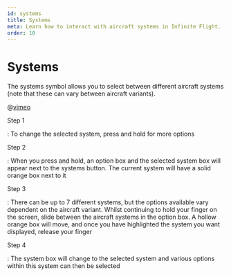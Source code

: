 ```yaml
---
id: systems
title: Systems
meta: Learn how to interact with aircraft systems in Infinite Flight.
order: 10
---
```


# Systems

The systems symbol allows you to select between different aircraft systems (note that these can vary between aircraft variants).



@[vimeo](389045630)



Step 1

: To change the selected system, press and hold for more options



Step 2

: When you press and hold, an option box and the selected system box will appear next to the systems button. The current system will have a solid orange box next to it



Step 3

: There can be up to 7 different systems, but the options available vary dependent on the aircraft variant. Whilst continuing to hold your finger on the screen, slide between the aircraft systems in the option box. A hollow orange box will move, and once you have highlighted the system you want displayed, release your finger



Step 4

: The system box will change to the selected system and various options within this system can then be selected